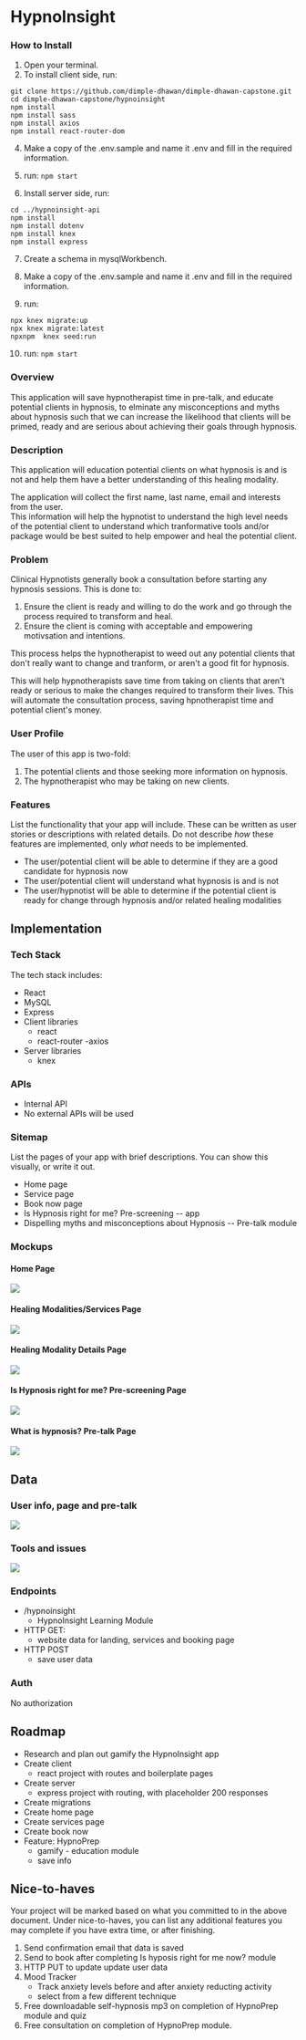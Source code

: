 # HypnoInsight

### How to Install
1.  Open your terminal.   
2.  To install client side, run: 
```
git clone https://github.com/dimple-dhawan/dimple-dhawan-capstone.git
cd dimple-dhawan-capstone/hypnoinsight
npm install
npm install sass
npm install axios
npm install react-router-dom
```

4.  Make a copy of the .env.sample and name it .env and fill in the required information.

5.  run: 
`npm start`

6.  Install server side, run:
```
cd ../hypnoinsight-api
npm install
npm install dotenv
npm install knex
npm install express
```

7.  Create a schema in mysqlWorkbench.  

8.  Make a copy of the .env.sample and name it .env and fill in the required information.

9.  run:
```
npx knex migrate:up
npx knex migrate:latest
npxnpm  knex seed:run
```

10.  run: 
`npm start`


### Overview 
 This application will save hypnotherapist time in pre-talk, and educate potential clients in hypnosis, to elminate any misconceptions and myths about hypnosis such that we can increase the likelihood that clients will be primed, ready and are serious about achieving their goals through hypnosis.  

### Description
This application will education potential clients on what hypnosis is and is not and help them have a better understanding of this healing modality.

The application will collect the first name, last name, email and interests from the user.  
This information will help the hypnotist to understand the high level needs of the potential client to understand which tranformative tools and/or package would be best suited to help empower and heal the potential client.

### Problem
Clinical Hypnotists generally book a consultation before starting any hypnosis sessions. This is done to:

1.  Ensure the client is ready and willing to do the work and go through the process required to transform and heal.
2.  Ensure the client is coming with acceptable and empowering motivsation and intentions.

This process helps the hypnotherapist to weed out any potential clients that don't really want to change and tranform, or aren't a good fit for hypnosis.

This will help hypnotherapists save time from taking on clients that aren't ready or serious to make the changes required to transform their lives. This will automate the consultation process, saving hpnotherapist time and potential client's money.

### User Profile
The user of this app is two-fold:

1.  The potential clients and those seeking more information on hypnosis.
2.  The hypnotherapist who may be taking on new clients.

### Features
List the functionality that your app will include. These can be written as user stories or descriptions with related details. Do not describe _how_ these features are implemented, only _what_ needs to be implemented.

- The user/potential client will be able to determine if they are a good candidate for hypnosis now
- The user/potential client will understand what hypnosis is and is not
- The user/hypnotist will be able to determine if the potential client is ready for change through hypnosis and/or related healing modalities

## Implementation

### Tech Stack
The tech stack includes:
- React
- MySQL
- Express
- Client libraries
  - react
  - react-router
  -axios
- Server libraries
  - knex

### APIs
- Internal API
- No external APIs will be used

### Sitemap

List the pages of your app with brief descriptions. You can show this visually, or write it out.

- Home page
- Service page
- Book now page
- Is Hypnosis right for me? Pre-screening -- app
- Dispelling myths and misconceptions about Hypnosis -- Pre-talk module

### Mockups

#### Home Page
![](assets/pages/landing.jpg)

#### Healing Modalities/Services Page
![](assets/pages/healing-modalities.jpg)

#### Healing Modality Details Page
![](assets/pages/healing-modality.jpg)

#### Is Hypnosis right for me? Pre-screening Page
![](assets/pages/hypno-ready-checklist.jpg)

#### What is hypnosis? Pre-talk Page
![](assets/pages/pretalk-module.jpg)


## Data

### User info, page and pre-talk
![](assets/schema/Users.png)

### Tools and issues
![](assets/schema/healing-modalities.png)


### Endpoints
- /hypnoinsight
  - HypnoInsight Learning Module
- HTTP GET:
  - website data for landing, services and booking page
- HTTP POST
  - save user data

  
### Auth
No authorization 

## Roadmap
- Research and plan out gamify the HypnoInsight app
- Create client
  - react project with routes and boilerplate pages
- Create server
  - express project with routing, with placeholder 200 responses
- Create migrations
- Create home page
- Create services page
- Create book now  
- Feature: HypnoPrep
    - gamify - education module 
    - save info


## Nice-to-haves

Your project will be marked based on what you committed to in the above document. Under nice-to-haves, you can list any additional features you may complete if you have extra time, or after finishing.

1.  Send confirmation email that data is saved
2.  Send to book after completing Is hyposis right for me now? module
3.  HTTP PUT to update update user data
4.  Mood Tracker
    - Track anxiety levels before and after anxiety reducting activity
    - select from a few different technique
5.  Free downloadable self-hypnosis mp3 on completion of HypnoPrep module
and quiz
6.  Free consultation on completion of HypnoPrep module.